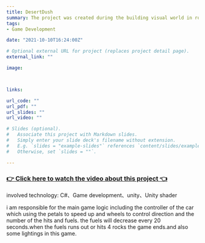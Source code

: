 ```yaml
---
title: DesertDush
summary: The project was created during the building visual world in round3.Given a pedal and a steering wheel, guests will drive to the desert avoiding rocks and cacti while collecting fuel to keep going. How far can you get?this project was under the team VR platform.
tags:
- Game Development

date: "2021-10-10T16:24:00Z"

# Optional external URL for project (replaces project detail page).
external_link: ""

image:



links:

url_code: ""
url_pdf: ""
url_slides: ""
url_video: ""

# Slides (optional).
#   Associate this project with Markdown slides.
#   Simply enter your slide deck's filename without extension.
#   E.g. `slides = "example-slides"` references `content/slides/example-slides.md`.
#   Otherwise, set `slides = ""`.

---
```



### [👉 Click here to watch the video about this project 👈](https://www.youtube.com/watch?v=pH_Y3WVDzHQ)


involved technology: C#、Game development、unity、Unity shader


i am responsible for the main game logic including the controller of the car which using the petals to speed up and wheels to control direction and the number of the hits and fuels. the fuels will decrease every 20 seconds.when the fuels runs out or hits 4 rocks the game ends.and also some lightings in this game.
